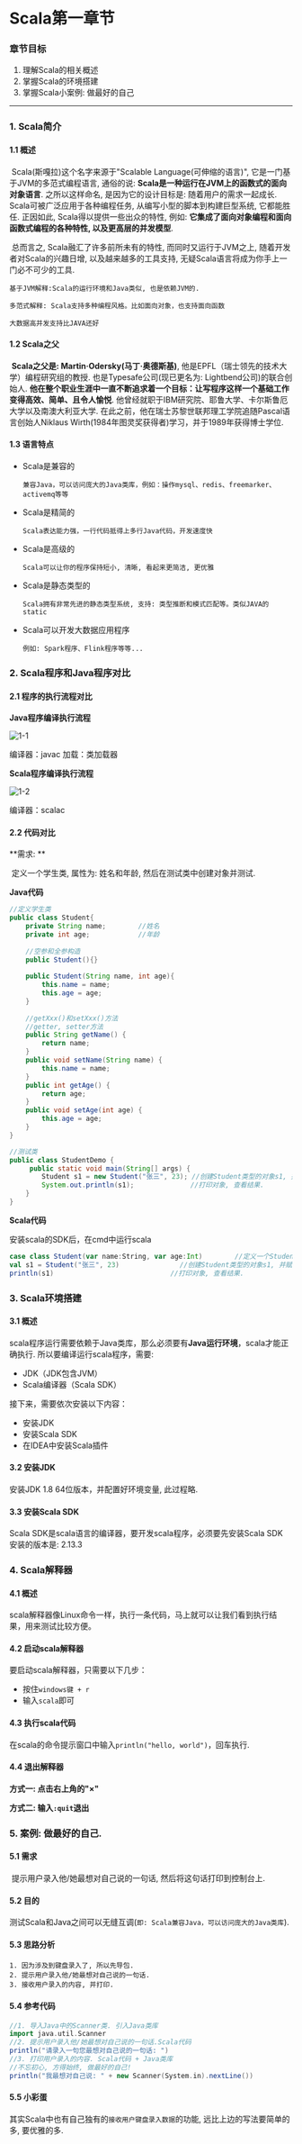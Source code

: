 # Scala第一章节

### 章节目标

1. 理解Scala的相关概述
2. 掌握Scala的环境搭建
3. 掌握Scala小案例: 做最好的自己

***

### 1. Scala简介

#### 1.1 概述

​	Scala(斯嘎拉)这个名字来源于"Scalable Language(可伸缩的语言)", 它是一门基于JVM的多范式编程语言, 通俗的说: **Scala是一种运行在JVM上的函数式的面向对象语言**. 之所以这样命名, 是因为它的设计目标是: 随着用户的需求一起成长. Scala可被广泛应用于各种编程任务, 从编写小型的脚本到构建巨型系统, 它都能胜任. 正因如此, Scala得以提供一些出众的特性, 例如: **它集成了面向对象编程和面向函数式编程的各种特性, 以及更高层的并发模型**. 

​	总而言之,  Scala融汇了许多前所未有的特性, 而同时又运行于JVM之上, 随着开发者对Scala的兴趣日增, 以及越来越多的工具支持, 无疑Scala语言将成为你手上一门必不可少的工具. 

​	`基于JVM解释:Scala的运行环境和Java类似, 也是依赖JVM的.`

​	`多范式解释: Scala支持多种编程风格。比如面向对象，也支持面向函数`

`大数据高并发支持比JAVA还好`

#### 1.2 Scala之父

​	**Scala之父是: Martin·Odersky(马丁·奥德斯基)**,  他是EPFL（瑞士领先的技术大学）编程研究组的教授. 也是Typesafe公司(现已更名为: Lightbend公司)的联合创始人. **他在整个职业生涯中一直不断追求着一个目标：让写程序这样一个基础工作变得高效、简单、且令人愉悦**. 他曾经就职于IBM研究院、耶鲁大学、卡尔斯鲁厄大学以及南澳大利亚大学. 在此之前，他在瑞士苏黎世联邦理工学院追随Pascal语言创始人Niklaus Wirth(1984年图灵奖获得者)学习，并于1989年获得博士学位. 

#### 1.3 语言特点

 * Scala是兼容的

   ```兼容Java，可以访问庞大的Java类库，例如：操作mysql、redis、freemarker、activemq等等```

 * Scala是精简的

   ```Scala表达能力强，一行代码抵得上多行Java代码，开发速度快```

 * Scala是高级的

   ```Scala可以让你的程序保持短小, 清晰, 看起来更简洁, 更优雅```

 * Scala是静态类型的

   ```Scala拥有非常先进的静态类型系统, 支持: 类型推断和模式匹配等。类似JAVA的static```

 * Scala可以开发大数据应用程序

   ```例如: Spark程序、Flink程序等等...```

### 2. Scala程序和Java程序对比

#### 2.1 程序的执行流程对比

**Java程序编译执行流程**

![1-1](../pics/1-1.png)

编译器：javac
加载：类加载器

**Scala程序编译执行流程**

![1-2](../pics/1-1.png)

编译器：scalac

#### 2.2 代码对比

**需求: **

​	定义一个学生类,  属性为: 姓名和年龄, 然后在测试类中创建对象并测试.

**Java代码**

```java
//定义学生类
public class Student{
    private String name;		//姓名
    private int age;			//年龄
    
    //空参和全参构造
    public Student(){}
    
    public Student(String name, int age){
        this.name = name;
        this.age = age;
    }
    
    //getXxx()和setXxx()方法
    //getter, setter方法
    public String getName() {
        return name;
    }
    public void setName(String name) {
        this.name = name;
    }
    public int getAge() {
        return age;
    }
    public void setAge(int age) {
        this.age = age;
    }
}

//测试类
public class StudentDemo {
     public static void main(String[] args) {
        Student s1 = new Student("张三", 23);	//创建Student类型的对象s1, 并赋值
        System.out.println(s1);				 //打印对象, 查看结果.
    }
}
```

**Scala代码**

安装scala的SDK后，在cmd中运行scala
```Scala
case class Student(var name:String, var age:Int)		//定义一个Student类
val s1 = Student("张三", 23)				 //创建Student类型的对象s1, 并赋值
println(s1)								//打印对象, 查看结果.
```



### 3. Scala环境搭建

#### 3.1 概述

scala程序运行需要依赖于Java类库，那么必须要有**Java运行环境**，scala才能正确执行. 所以要编译运行scala程序，需要: 

- JDK（JDK包含JVM）
- Scala编译器（Scala SDK）   

接下来，需要依次安装以下内容：

- 安装JDK
- 安装Scala SDK
- 在IDEA中安装Scala插件

#### 3.2 安装JDK

安装JDK 1.8 64位版本，并配置好环境变量, 此过程略.

#### 3.3 安装Scala SDK

Scala SDK是scala语言的编译器，要开发scala程序，必须要先安装Scala SDK
安装的版本是: 2.13.3

### 4. Scala解释器

#### 4.1 概述

​scala解释器像Linux命令一样，执行一条代码，马上就可以让我们看到执行结果，用来测试比较方便。

#### 4.2 启动scala解释器

要启动scala解释器，只需要以下几步：

- 按住`windows键 + r`
- 输入`scala`即可

#### 4.3 执行scala代码

在scala的命令提示窗口中输入`println("hello, world")`，回车执行.

#### 4.4 退出解释器

**方式一:  点击右上角的"×"**

**方式二: 输入`:quit`退出**


### 5. 案例: 做最好的自己.

#### 5.1 需求

​	提示用户录入他/她最想对自己说的一句话, 然后将这句话打印到控制台上.

#### 5.2 目的

​	测试Scala和Java之间可以无缝互调(`即: Scala兼容Java，可以访问庞大的Java类库`).

#### 5.3 思路分析

 	1. 因为涉及到键盘录入了, 所以先导包.
 	2. 提示用户录入他/她最想对自己说的一句话.
 	3. 接收用户录入的内容, 并打印.

#### 5.4 参考代码

```scala
//1. 导入Java中的Scanner类. 引入Java类库
import java.util.Scanner
//2. 提示用户录入他/她最想对自己说的一句话.Scala代码
println("请录入一句您最想对自己说的一句话: ")
//3. 打印用户录入的内容. Scala代码 + Java类库
//不忘初心, 方得始终, 做最好的自己!
println("我最想对自己说: " + new Scanner(System.in).nextLine())
```

#### 5.5 小彩蛋

其实Scala中也有自己独有的`接收用户键盘录入数据`的功能, 远比上边的写法要简单的多, 要优雅的多. 